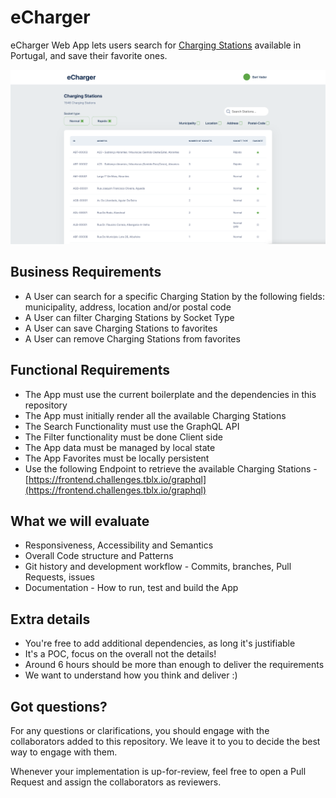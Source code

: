 # eCharger

eCharger Web App lets users search for [Charging Stations](https://frontend.challenges.tblx.io/graphiql) available in Portugal, and save their favorite ones.

<img alt="view-1" src="/screen-01.png">

## Business Requirements

- A User can search for a specific Charging Station by the following fields: municipality, address, location and/or postal code
- A User can filter Charging Stations by Socket Type
- A User can save Charging Stations to favorites
- A User can remove Charging Stations from favorites

## Functional Requirements

- The App must use the current boilerplate and the dependencies in this repository
- The App must initially render all the available Charging Stations
- The Search Functionality must use the GraphQL API
- The Filter functionality must be done Client side
- The App data must be managed by local state
- The App Favorites must be locally persistent
- Use the following Endpoint to retrieve the available Charging Stations - [https://frontend.challenges.tblx.io/graphql](https://frontend.challenges.tblx.io/graphql)

## What we will evaluate

- Responsiveness, Accessibility and Semantics
- Overall Code structure and Patterns
- Git history and development workflow - Commits, branches, Pull Requests, issues
- Documentation - How to run, test and build the App

## Extra details

- You're free to add additional dependencies, as long it's justifiable
- It's a POC, focus on the overall not the details!
- Around 6 hours should be more than enough to deliver the requirements
- We want to understand how you think and deliver :)

## Got questions?

For any questions or clarifications, you should engage with the collaborators added to this repository. We leave it to you to decide the best way to engage with them.

Whenever your implementation is up-for-review, feel free to open a Pull Request and assign the collaborators as reviewers.
